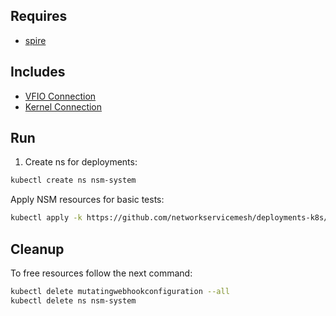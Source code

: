 ## Requires

- [spire](../spire)

## Includes

- [VFIO Connection](../use-cases/Vfio2Noop)
- [Kernel Connection](../use-cases/SriovKernel2Noop)

## Run

1. Create ns for deployments:
```bash
kubectl create ns nsm-system
```

Apply NSM resources for basic tests:
```bash
kubectl apply -k https://github.com/networkservicemesh/deployments-k8s/examples/sriov?ref=002c7e48dd4dfd1663f41ffd1a8f858eec284241
```

## Cleanup

To free resources follow the next command:
```bash
kubectl delete mutatingwebhookconfiguration --all
kubectl delete ns nsm-system
```
